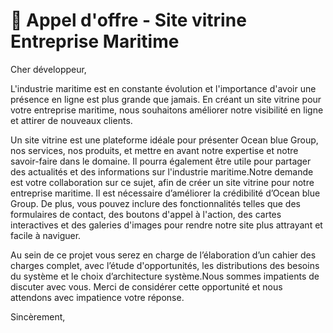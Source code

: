 # 🛒 Appel d'offre - Site vitrine Entreprise Maritime

Cher développeur, 

L'industrie maritime est en constante évolution et l'importance d'avoir une présence en ligne est plus grande que jamais. En créant un site vitrine pour votre entreprise maritime, nous souhaitons améliorer notre visibilité en ligne et attirer de nouveaux clients.

Un site vitrine est une plateforme idéale pour présenter Ocean blue Group, nos services, nos produits, et mettre en avant notre expertise et notre savoir-faire dans le domaine. Il pourra également être utile pour partager des actualités et des informations sur l'industrie maritime.Notre demande est votre collaboration sur ce sujet, afin de créer un site vitrine pour notre entreprise maritime. Il est nécessaire d’améliorer la crédibilité d’Ocean blue Group. De plus, vous pouvez inclure des fonctionnalités telles que des formulaires de contact, des boutons d'appel à l'action, des cartes interactives et des galeries d'images pour rendre notre site plus attrayant et facile à naviguer. 

Au sein de ce projet vous serez en charge de l’élaboration d’un cahier des charges complet, avec l’étude d'opportunités, les distributions des besoins du système et le choix d’architecture système.Nous sommes impatients de discuter avec vous. Merci de considérer cette opportunité et nous attendons avec impatience votre réponse.

Sincèrement,
